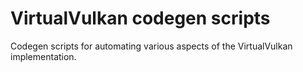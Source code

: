 # VirtualVulkan codegen scripts

Codegen scripts for automating various aspects of the VirtualVulkan implementation.
